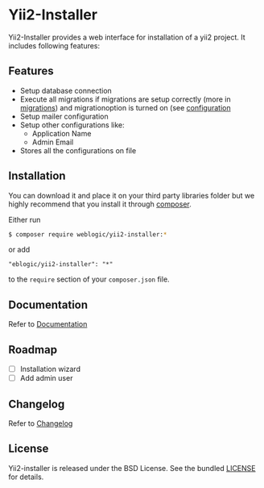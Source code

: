 Yii2-Installer
==============

Yii2-Installer provides a web interface for installation of a yii2 project. It includes following features:

## Features

- Setup database connection
- Execute all migrations if migrations are setup correctly (more in [migrations](docs/installation/migrations.md)) and migrationoption is turned on (see [configuration](docs/configuration/settings.md)
- Setup mailer configuration
- Setup other configurations like:
    - Application Name
    - Admin Email
- Stores all the configurations on file

## Installation

You can download it and place it on your third party libraries folder but we highly recommend that you install it 
 through [composer](http://getcomposer.org/download/).
 
 Either run
 
 ```bash
 $ composer require weblogic/yii2-installer:*
 ```
 
 or add
 
 ```
 "eblogic/yii2-installer": "*"
 ```
 
 to the `require` section of your `composer.json` file.

## Documentation

Refer to [Documentation](docs/index.md)

## Roadmap

- [ ] Installation wizard
- [ ] Add admin user

## Changelog

Refer to [Changelog](CHANGELOG.md)

## License

Yii2-installer is released under the BSD License. See the bundled [LICENSE](LICENSE.md) for details.